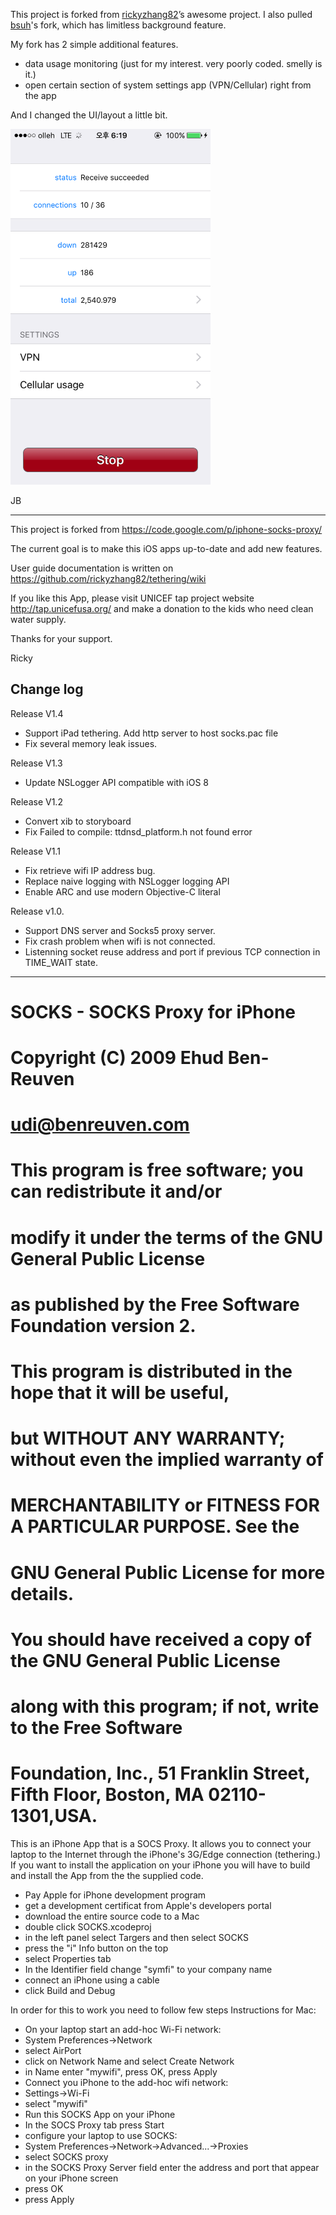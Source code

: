 This project is forked from [rickyzhang82](https://github.com/rickyzhang82/tethering)’s awesome project.
I also pulled [bsuh](https://github.com/bsuh/tethering)'s fork, which has limitless background feature.

My fork has 2 simple additional features.
- data usage monitoring (just for my interest. very poorly coded. smelly is it.)
- open certain section of system settings app (VPN/Cellular) right from the app 

And I changed the UI/layout a little bit.

<img src="/screenshot.PNG" width="320">

JB

-----------------------------------------------

This project is forked from https://code.google.com/p/iphone-socks-proxy/

The current goal is to make this iOS apps up-to-date and add new features.

User guide documentation is written on https://github.com/rickyzhang82/tethering/wiki

If you like this App, please visit UNICEF tap project website http://tap.unicefusa.org/ and make a donation to the kids who need clean water supply.

Thanks for your support.

Ricky

Change log
------------------------------------------------ 
Release V1.4
* Support iPad tethering. Add http server to host socks.pac file
* Fix several memory leak issues.

Release V1.3
* Update NSLogger API compatible with iOS 8

Release V1.2
* Convert xib to storyboard
* Fix Failed to compile: ttdnsd_platform.h not found error

Release V1.1
* Fix retrieve wifi IP address bug.
* Replace naive logging with NSLogger logging API
* Enable ARC and use modern Objective-C literal

Release v1.0.
* Support DNS server and Socks5 proxy server.
* Fix crash problem when wifi is not connected.
* Listenning socket reuse address and port if previous TCP connection in TIME_WAIT state.

------------------------------------------------ 
 #  SOCKS - SOCKS Proxy for iPhone
 #  Copyright (C) 2009 Ehud Ben-Reuven
 #  udi@benreuven.com
 #
 # This program is free software; you can redistribute it and/or
 # modify it under the terms of the GNU General Public License
 # as published by the Free Software Foundation version 2.
 #
 # This program is distributed in the hope that it will be useful,
 # but WITHOUT ANY WARRANTY; without even the implied warranty of
 # MERCHANTABILITY or FITNESS FOR A PARTICULAR PURPOSE.  See the
 # GNU General Public License for more details.
 #
 # You should have received a copy of the GNU General Public License
 # along with this program; if not, write to the Free Software
 # Foundation, Inc., 51 Franklin Street, Fifth Floor, Boston, MA  02110-1301,USA.


This is an iPhone App that is a SOCS Proxy. It allows you to connect your laptop to the
Internet through the iPhone's 3G/Edge connection (tethering.)
If you want to install the application on your iPhone you will have to build and install
the App from the the supplied code.
 * Pay Apple for iPhone development program
 * get a development certificat from Apple's developers portal
 * download the entire source code to a Mac
 * double click SOCKS.xcodeproj
 * in the left panel select Targers and then select SOCKS
 * press the "i" Info button on the top
 * select Properties tab
 * In the Identifier field change "symfi" to your company name
 * connect an iPhone using a cable
 * click Build and Debug
  

In order for this to work you need to follow few steps
Instructions for Mac:
 * On your laptop start an add-hoc Wi-Fi network:
  * System Preferences->Network
  * select AirPort
  * click on Network Name and select Create Network
  * in Name enter "mywifi", press OK, press Apply
 * Connect you iPhone to the add-hoc wifi network:
  * Settings->Wi-Fi
  * select "mywifi"
 * Run this SOCKS App on your iPhone
 * In the SOCS Proxy tab press Start
 * configure your laptop to use SOCKS:
  * System Preferences->Network->Advanced...->Proxies
  * select SOCKS proxy
  * in the SOCKS Proxy Server field enter the address and port that appear on your iPhone screen
  * press OK
  * press Apply
